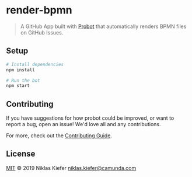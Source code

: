 # render-bpmn

> A GitHub App built with [Probot](https://github.com/probot/probot) that automatically renders BPMN files on GitHub Issues. 

## Setup

```sh
# Install dependencies
npm install

# Run the bot
npm start
```

## Contributing

If you have suggestions for how probot could be improved, or want to report a bug, open an issue! We'd love all and any contributions.

For more, check out the [Contributing Guide](CONTRIBUTING.md).

## License

[MIT](LICENSE) © 2019 Niklas Kiefer <niklas.kiefer@camunda.com>

